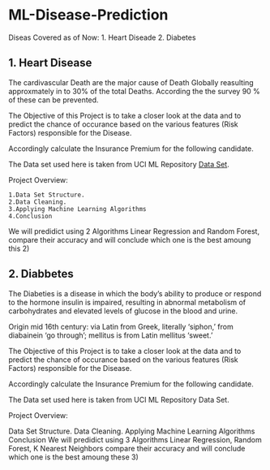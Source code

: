 # ML-Disease-Prediction
Diseas Covered as of Now:
        1. Heart Diseade
        2. Diabetes
        
## 1. Heart Disease

The cardivascular Death are the major cause of Death Globally reasulting approxmately in to 30% of the total Deaths. According the the survey 90 % of these can be prevented.

The Objective of this Project is to take a closer look at the data and to predict the chance of occurance based on the various features (Risk Factors) responsible for the Disease.

Accordingly calculate the Insurance Premium for the following candidate.

The Data set used here is taken from UCI ML Repository [Data Set](http://archive.ics.uci.edu/ml/datasets/Heart+Disease).

Project Overview:

    1.Data Set Structure.
    2.Data Cleaning.
    3.Applying Machine Learning Algorithms
    4.Conclusion
    
We will predidict using 2 Algorithms Linear Regression and Random Forest, compare their accuracy and will conclude which one is the best amoung this 2)

## 2. Diabbetes

The Diabeties is a disease in which the body’s ability to produce or respond to the hormone insulin is impaired, resulting in abnormal metabolism of carbohydrates and elevated levels of glucose in the blood and urine.

Origin mid 16th century: via Latin from Greek, literally ‘siphon,’ from diabainein ‘go through’; mellitus is from Latin mellitus ‘sweet.’

The Objective of this Project is to take a closer look at the data and to predict the chance of occurance based on the various features (Risk Factors) responsible for the Disease.

Accordingly calculate the Insurance Premium for the following candidate.

The Data set used here is taken from UCI ML Repository Data Set.

Project Overview:

Data Set Structure.
Data Cleaning.
Applying Machine Learning Algorithms
Conclusion
We will predidict using 3 Algorithms Linear Regression, Random Forest, K Nearest Neighbors compare their accuracy and will conclude which one is the best amoung these 3)

